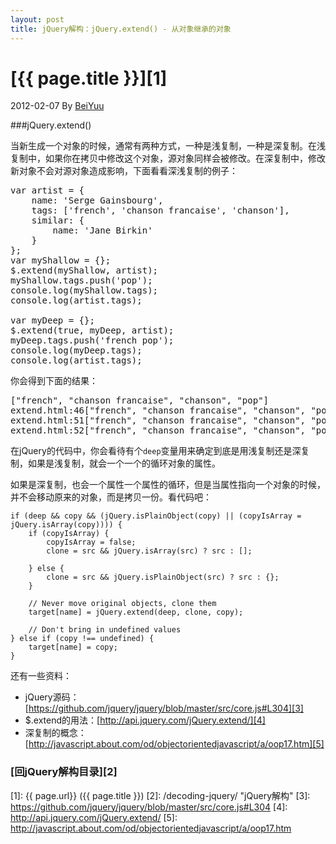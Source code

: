 ```yaml
---
layout: post
title: jQuery解构：jQuery.extend() - 从对象继承的对象
---
```

# [{{ page.title }}][1]
2012-02-07 By [BeiYuu][]

###jQuery.extend()

当新生成一个对象的时候，通常有两种方式，一种是浅复制，一种是深复制。在浅复制中，如果你在拷贝中修改这个对象，源对象同样会被修改。在深复制中，修改新对象不会对源对象造成影响，下面看看深浅复制的例子：

<pre class="prettyprint">
var artist = {
    name: 'Serge Gainsbourg',
    tags: ['french', 'chanson francaise', 'chanson'],
    similar: {
        name: 'Jane Birkin'
    }
};
var myShallow = {};
$.extend(myShallow, artist);
myShallow.tags.push('pop');
console.log(myShallow.tags);
console.log(artist.tags);
 
var myDeep = {};
$.extend(true, myDeep, artist);
myDeep.tags.push('french pop');
console.log(myDeep.tags);
console.log(artist.tags);
</pre>

你会得到下面的结果：
<pre class="prettyprint">
["french", "chanson francaise", "chanson", "pop"]
extend.html:46["french", "chanson francaise", "chanson", "pop"]
extend.html:51["french", "chanson francaise", "chanson", "pop", "french pop"]
extend.html:52["french", "chanson francaise", "chanson", "pop"]
</pre>

在jQuery的代码中，你会看待有个`deep`变量用来确定到底是用浅复制还是深复制，如果是浅复制，就会一个一个的循环对象的属性。

如果是深复制，也会一个属性一个属性的循环，但是当属性指向一个对象的时候，并不会移动原来的对象，而是拷贝一份。看代码吧：

    if (deep && copy && (jQuery.isPlainObject(copy) || (copyIsArray = jQuery.isArray(copy)))) {
        if (copyIsArray) {
            copyIsArray = false;
            clone = src && jQuery.isArray(src) ? src : [];
     
        } else {
            clone = src && jQuery.isPlainObject(src) ? src : {};
        }
     
        // Never move original objects, clone them
        target[name] = jQuery.extend(deep, clone, copy);
     
        // Don't bring in undefined values
    } else if (copy !== undefined) {
        target[name] = copy;
    }

还有一些资料：

* jQuery源码：[https://github.com/jquery/jquery/blob/master/src/core.js#L304][3]
* $.extend的用法：[http://api.jquery.com/jQuery.extend/][4]
* 深复制的概念：[http://javascript.about.com/od/objectorientedjavascript/a/oop17.htm][5]


### [回jQuery解构目录][2]
[BeiYuu]:    http://beiyuu.com  "BeiYuu"
[jQuery]:   http://jquery.com/ "jQuery"
[1]:    {{ page.url}}  ({{ page.title }})
[2]:    /decoding-jquery/ "jQuery解构"
[3]:    https://github.com/jquery/jquery/blob/master/src/core.js#L304
[4]:    http://api.jquery.com/jQuery.extend/
[5]:    http://javascript.about.com/od/objectorientedjavascript/a/oop17.htm
